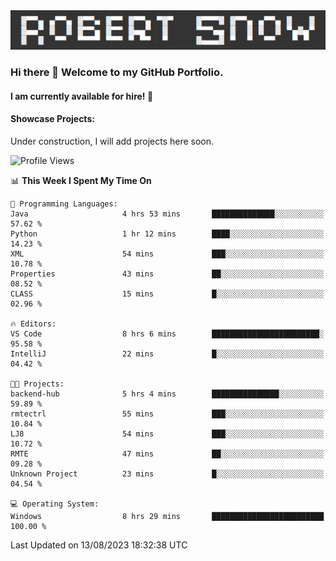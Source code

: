 <img alt="myname" src="assets/name.png" />

### Hi there 👋 Welcome to my GitHub Portfolio.
#### I am currently available for hire!  :briefcase:

#### Showcase Projects:

Under construction, I will add projects here soon.

<!--START_SECTION:waka-->
![Profile Views](http://img.shields.io/badge/Profile%20Views-57-blue)

📊 **This Week I Spent My Time On** 

```text
💬 Programming Languages: 
Java                     4 hrs 53 mins       ██████████████░░░░░░░░░░░   57.62 % 
Python                   1 hr 12 mins        ████░░░░░░░░░░░░░░░░░░░░░   14.23 % 
XML                      54 mins             ███░░░░░░░░░░░░░░░░░░░░░░   10.78 % 
Properties               43 mins             ██░░░░░░░░░░░░░░░░░░░░░░░   08.52 % 
CLASS                    15 mins             █░░░░░░░░░░░░░░░░░░░░░░░░   02.96 % 

🔥 Editors: 
VS Code                  8 hrs 6 mins        ████████████████████████░   95.58 % 
IntelliJ                 22 mins             █░░░░░░░░░░░░░░░░░░░░░░░░   04.42 % 

🐱‍💻 Projects: 
backend-hub              5 hrs 4 mins        ███████████████░░░░░░░░░░   59.89 % 
rmtectrl                 55 mins             ███░░░░░░░░░░░░░░░░░░░░░░   10.84 % 
LJ8                      54 mins             ███░░░░░░░░░░░░░░░░░░░░░░   10.72 % 
RMTE                     47 mins             ██░░░░░░░░░░░░░░░░░░░░░░░   09.28 % 
Unknown Project          23 mins             █░░░░░░░░░░░░░░░░░░░░░░░░   04.54 % 

💻 Operating System: 
Windows                  8 hrs 29 mins       █████████████████████████   100.00 % 
```


 Last Updated on 13/08/2023 18:32:38 UTC
<!--END_SECTION:waka-->

<!--
**robjsnow/robjsnow** is a ✨ _special_ ✨ repository because its `README.md` (this file) appears on your GitHub profile.

Here are some ideas to get you started:

- 🔭 I’m currently working on ...
- 🌱 I’m currently learning ...
- 👯 I’m looking to collaborate on ...
- 🤔 I’m looking for help with ...
- 💬 Ask me about ...
- 📫 How to reach me: ...
- 😄 Pronouns: ...
- ⚡ Fun fact: ...
-->
